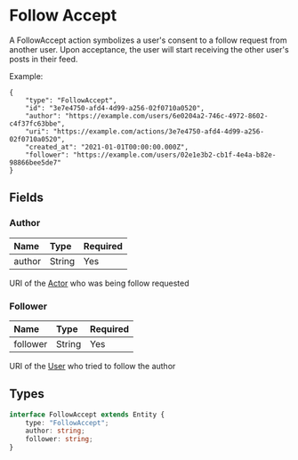 # Follow Accept

A FollowAccept action symbolizes a user's consent to a follow request from another user. Upon acceptance, the user will start receiving the other user's posts in their feed.

Example:
```json5
{
    "type": "FollowAccept",
    "id": "3e7e4750-afd4-4d99-a256-02f0710a0520",
    "author": "https://example.com/users/6e0204a2-746c-4972-8602-c4f37fc63bbe",
    "uri": "https://example.com/actions/3e7e4750-afd4-4d99-a256-02f0710a0520",
    "created_at": "2021-01-01T00:00:00.000Z",
    "follower": "https://example.com/users/02e1e3b2-cb1f-4e4a-b82e-98866bee5de7"
}
```

## Fields

### Author

| Name   | Type   | Required |
| :----- | :----- | :------- |
| author | String | Yes      |

URI of the [Actor](./actors) who was being follow requested

### Follower

| Name   | Type   | Required |
| :----- | :----- | :------- |
| follower | String | Yes      |

URI of the [User](./user) who tried to follow the author

## Types

```typescript
interface FollowAccept extends Entity {
    type: "FollowAccept";
    author: string;
    follower: string;
}
```